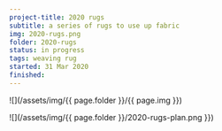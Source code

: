 ```yaml
---
project-title: 2020 rugs
subtitle: a series of rugs to use up fabric
img: 2020-rugs.png
folder: 2020-rugs
status: in progress
tags: weaving rug
started: 31 Mar 2020
finished: 
---
```


![](/assets/img/{{ page.folder }}/{{ page.img }})

![](/assets/img/{{ page.folder }}/2020-rugs-plan.png }})